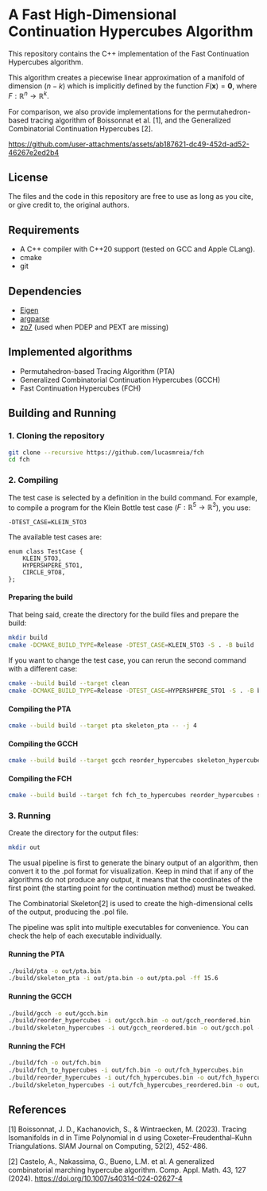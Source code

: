 # A Fast High-Dimensional Continuation Hypercubes Algorithm

This repository contains the C++ implementation of the Fast Continuation Hypercubes algorithm.

This algorithm creates a piecewise linear approximation of a manifold of dimension $(n-k)$ which is implicitly defined by the function $F(\mathbf{x})=\mathbf{0}$, where $F:\mathbb{R}^n\to\mathbb{R}^k$.

For comparison, we also provide implementations for the permutahedron-based tracing algorithm of Boissonnat et al. [1], and the Generalized Combinatorial Continuation Hypercubes [2].

https://github.com/user-attachments/assets/ab187621-dc49-452d-ad52-46267e2ed2b4

## License

The files and the code in this repository are free to use as long as you cite, or give credit to, the original authors.

## Requirements
 - A C++ compiler with C++20 support (tested on GCC and Apple CLang).
 - cmake
 - git

## Dependencies
 - [Eigen](https://gitlab.com/libeigen/eigen) 
 - [argparse](https://github.com/p-ranav/argparse)
 - [zp7](https://github.com/zwegner/zp7) (used when PDEP and PEXT are missing)

## Implemented algorithms
 - Permutahedron-based Tracing Algorithm (PTA)
 - Generalized Combinatorial Continuation Hypercubes (GCCH)
 - Fast Continuation Hypercubes (FCH)

## Building and Running

### 1. Cloning the repository

  ```sh
  git clone --recursive https://github.com/lucasmreia/fch
  cd fch
  ```

### 2. Compiling

The test case is selected by a definition in the build command. For example, to compile a program for the Klein Bottle test case ($F:\mathbb{R}^5\to\mathbb{R}^3$), you use:

  ```
  -DTEST_CASE=KLEIN_5TO3
  ```

The available test cases are:

  ```
  enum class TestCase {
      KLEIN_5TO3,
      HYPERSHPERE_5TO1,
      CIRCLE_9TO8,
  };
  ```

#### Preparing the build

That being said, create the directory for the build files and prepare the build:

  ```sh
  mkdir build
  cmake -DCMAKE_BUILD_TYPE=Release -DTEST_CASE=KLEIN_5TO3 -S . -B build
  ```

If you want to change the test case, you can rerun the second command with a different case:

  ```sh
  cmake --build build --target clean
  cmake -DCMAKE_BUILD_TYPE=Release -DTEST_CASE=HYPERSHPERE_5TO1 -S . -B build
  ```

#### Compiling the PTA

  ```sh
  cmake --build build --target pta skeleton_pta -- -j 4
  ```

#### Compiling the GCCH

  ```sh
  cmake --build build --target gcch reorder_hypercubes skeleton_hypercubes -- -j 4
  ```

#### Compiling the FCH

  ```sh
  cmake --build build --target fch fch_to_hypercubes reorder_hypercubes skeleton_hypercubes -- -j 4
  ```


### 3. Running

Create the directory for the output files:

  ```sh
  mkdir out
  ```

The usual pipeline is first to generate the binary output of an algorithm, then convert it to the .pol format for visualization. Keep in mind that if any of the algorithms do not produce any output, it means that the coordinates of the first point (the starting point for the continuation method) must be tweaked.

The Combinatorial Skeleton[2] is used to create the high-dimensional cells of the output, producing the .pol file.

The pipeline was split into multiple executables for convenience. You can check the help of each executable individually.

#### Running the PTA

  ```sh
  ./build/pta -o out/pta.bin
  ./build/skeleton_pta -i out/pta.bin -o out/pta.pol -ff 15.6
  ```

#### Running the GCCH

  ```sh
  ./build/gcch -o out/gcch.bin
  ./build/reorder_hypercubes -i out/gcch.bin -o out/gcch_reordered.bin
  ./build/skeleton_hypercubes -i out/gcch_reordered.bin -o out/gcch.pol -ff 15.6
  ```

#### Running the FCH

  ```sh
  ./build/fch -o out/fch.bin
  ./build/fch_to_hypercubes -i out/fch.bin -o out/fch_hypercubes.bin
  ./build/reorder_hypercubes -i out/fch_hypercubes.bin -o out/fch_hypercubes_reordered.bin
  ./build/skeleton_hypercubes -i out/fch_hypercubes_reordered.bin -o out/fch.pol -ff 15.6
  ```

## References

[1] Boissonnat, J. D., Kachanovich, S., & Wintraecken, M. (2023). Tracing Isomanifolds in d in Time Polynomial in d using Coxeter–Freudenthal–Kuhn Triangulations. SIAM Journal on Computing, 52(2), 452-486.

[2] Castelo, A., Nakassima, G., Bueno, L.M. et al. A generalized combinatorial marching hypercube algorithm. Comp. Appl. Math. 43, 127 (2024). https://doi.org/10.1007/s40314-024-02627-4
